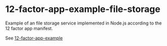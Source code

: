 # 12-factor-app-example-file-storage
Example of an file storage service implemented in Node.js according to the 12 factor app manifest.

See [12-factor-app-example](https://github.com/maiermic/12-factor-app-example)